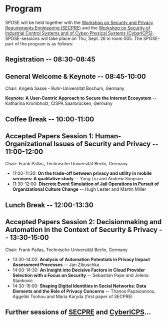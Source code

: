 
# Program

SPOSE will be held together with the [Workshop on Security and Privacy Requirements Engineering (SECPRE)](http://samosweb.aegean.gr/secpre2019/) and the [Workshop on Security of Industrial Control Systems and of Cyber-Physical Systems (CyberICPS)](https://www.ds.unipi.gr/cybericps2019/). SPOSE-sessions will take place on Thu, Sept. 26 in room 005. The SPOSE-part of the program is as follows:

## Registration -- 08:30-08:45

## General Welcome & Keynote -- 08:45-10:00

Chair:  Angela Sasse - Ruhr-Universität Bochum, Germany

**Keynote: A User-Centric Approach to Secure the Internet Ecosystem** -- Katharina Krombholz, CISPA Saarbrücken, Germany

## Coffee Break -- 10:00-11:00

## Accepted Papers Session 1: Human-Organizational Issues of Security and Privacy -- 11:00-12:00

Chair: Frank Pallas, Technische Universität Berlin, Germany

* 11:00-11:30: **On the trade-off between privacy and utility in mobile services: A qualitative study** -- Yang Liu and Andrew Simpson
* 11:30-12:00: **Discrete Event Simulation of Jail Operations in Pursuit of Organizational Culture Change** -- Hugh Lester and Martin Miller

## Lunch Break -- 12:00-13:30

## Accepted Papers Session 2: Decisionmaking and Automation in the Context of Security & Privacy -- 13:30-15:00

Chair: Frank Pallas, Technische Universität Berlin, Germany

* 13:30-14:00: **Analysis of Automation Potentials in Privacy Impact Assessment Processes** -- Jan Zibuschka
* 14:00-14:30: **An Insight into Decisive Factors in Cloud Provider Selection with a Focus on Security** -- Sebastian Pape and Jelena Stankovic
* 14:30-15:00: **Shaping Digital Identities in Social Networks: Data Elements and the Role of Privacy Concerns** -- Thanos Papaioannou, Aggeliki Tsohou and Maria Karyda (first paper of SECPRE)

## Further sessions of [SECPRE](http://samosweb.aegean.gr/secpre2019/) and [CyberICPS](https://www.ds.unipi.gr/cybericps2019/)...
